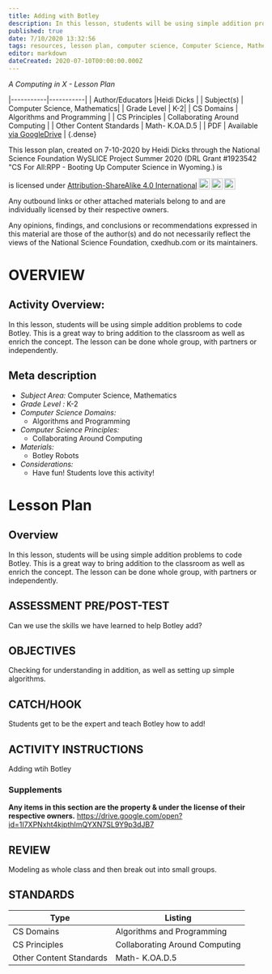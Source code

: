 ```yaml
---
title: Adding with Botley
description: In this lesson, students will be using simple addition problems to code Botley. This is a great way to bring addition to the classroom as well as enrich the concept. The lesson can be done whole group, with partners or independently.
published: true
date: 7/10/2020 13:32:56
tags: resources, lesson plan, computer science, Computer Science, Mathematics 
editor: markdown
dateCreated: 2020-07-10T00:00:00.000Z
---
```

*A Computing in X - Lesson Plan*

|-----------|-----------|
| Author/Educators |Heidi Dicks |
| Subject(s) | Computer Science, Mathematics|
| Grade Level | K-2|
| CS Domains | Algorithms and Programming |
| CS Principles | Collaborating Around Computing |
| Other Content Standards | Math- K.OA.D.5 | 
| PDF | Available [via GoogleDrive]() |
{.dense}






This lesson plan, created on 7-10-2020 by Heidi Dicks through the National Science Foundation WySLICE Project Summer 2020 (DRL Grant #1923542 "CS For All:RPP - Booting Up Computer Science in Wyoming.) is  <p xmlns:cc="http://creativecommons.org/ns#" >  is licensed under <a href="http://creativecommons.org/licenses/by-sa/4.0/?ref=chooser-v1" target="_blank" rel="license noopener noreferrer" style="display:inline-block;">Attribution-ShareAlike 4.0 International<img style="height:22px!important;margin-left:3px;vertical-align:text-bottom;" src="https://mirrors.creativecommons.org/presskit/icons/cc.svg?ref=chooser-v1"><img style="height:22px!important;margin-left:3px;vertical-align:text-bottom;" src="https://mirrors.creativecommons.org/presskit/icons/by.svg?ref=chooser-v1"><img style="height:22px!important;margin-left:3px;vertical-align:text-bottom;" src="https://mirrors.creativecommons.org/presskit/icons/sa.svg?ref=chooser-v1"></a></p>


Any outbound links or other attached materials belong to and are individually licensed by their respective owners. 


Any opinions, findings, and conclusions or recommendations expressed in this material are those of the author(s) and do not necessarily reflect the views of the National Science Foundation, cxedhub.com or its maintainers.


# OVERVIEW
## Activity Overview:  
In this lesson, students will be using simple addition problems to code Botley. This is a great way to bring addition to the classroom as well as enrich the concept. The lesson can be done whole group, with partners or independently.
## Meta description
+ *Subject Area:* Computer Science, Mathematics 
+ *Grade Level :* K-2 
+ *Computer Science Domains:*
   + Algorithms and Programming
+ *Computer Science Principles:*
   + Collaborating Around Computing
+ *Materials:* 
   + Botley Robots
+ *Considerations:*
   + Have fun! Students love this activity!


# Lesson Plan
## Overview
In this lesson, students will be using simple addition problems to code Botley. This is a great way to bring addition to the classroom as well as enrich the concept. The lesson can be done whole group, with partners or independently.
## ASSESSMENT PRE/POST-TEST
Can we use the skills we have learned to help Botley add?
## OBJECTIVES
Checking for understanding in addition, as well as setting up simple algorithms.


## CATCH/HOOK
Students get to be the expert and teach Botley how to add!


## ACTIVITY INSTRUCTIONS
Adding wtih Botley


### Supplements
**Any items in this section are the property & under the license of their respective owners.**
https://drive.google.com/open?id=1I7XPNxht4kjpthImQYXN7SL9Y9p3dJB7




## REVIEW
Modeling as whole class and then break out into small groups.
## STANDARDS        
| Type | Listing | 
|-----------|-----------|
| CS Domains  | Algorithms and Programming|
| CS Principles   | Collaborating Around Computing|
| Other Content Standards | Math- K.OA.D.5  |